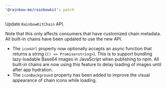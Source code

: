 ```yaml
---
'@rainbow-me/rainbowkit': patch
---
```


Update `RainbowKitChain` API.

Note that this only affects consumers that have customized chain metadata. All built-in chains have been updated to use the new API.

- The `iconUrl` property now optionally accepts an async function that returns a string (`() => Promise<string>`). This is to support bundling lazy-loadable Base64 images in JavaScript when publishing to npm. All built-in chains are now using this feature to delay loading of images until after app hydration.
- The `iconBackground` property has been added to improve the visual appearance of chain icons while loading.
